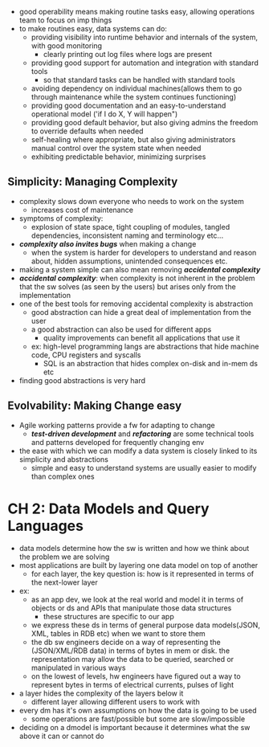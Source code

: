 - good operability means making routine tasks easy, allowing operations team to focus on imp things
- to make routines easy, data systems can do:
	- providing visibility into runtime behavior and internals of the system, with good monitoring
		- clearly printing out log files where logs are present
	- providing good support for automation and integration with standard tools
		- so that standard tasks can be handled with standard tools
	- avoiding dependency on individual machines(allows them to go through maintenance while the system continues functioning)
	- providing good documentation and an easy-to-understand operational model ('if I do X, Y will happen")
	- providing good default behavior, but also giving admins the freedom to override defaults when needed
	- self-healing where appropriate, but also giving administrators manual control over the system state when needed
	- exhibiting predictable behavior, minimizing surprises

## Simplicity: Managing Complexity
- complexity slows down everyone who needs to work on the system
	- increases cost of maintenance
- symptoms of complexity:
	- explosion of state space, tight coupling of modules, tangled dependencies, inconsistent naming and terminology etc...
- ***complexity also invites bugs*** when making a change
	- when the system is harder for developers to understand and reason about, hidden assumptions, unintended consequences etc.
- making a system simple can also mean removing ***accidental complexity***
- ***accidental complexity***: when complexity is not inherent in the problem that the sw solves (as seen by the users) but arises only from the implementation
- one of the best tools for removing accidental complexity is abstraction
	- good abstraction can hide a great deal of implementation from the user
	- a good abstraction can also be used for different apps
		- quality improvements can benefit all applications that use it
	- ex: high-level programming langs are abstractions that hide machine code, CPU registers and syscalls
		- SQL is an abstraction that hides complex on-disk and in-mem ds etc
- finding good abstractions is very hard


## Evolvability: Making Change easy
- Agile working patterns provide a fw for adapting to change
	- ***test-driven development*** and ***refactoring*** are some technical tools and patterns developed for frequently changing env
- the ease with which we can modify a data system is closely linked to its simplicity and abstractions
	- simple and easy to understand systems are usually easier to modify than complex ones


# CH 2: Data Models and Query Languages
- data models determine how the sw is written and how we think about the problem we are solving
- most applications are built by layering one data model on top of another
	- for each layer, the key question is: how is it represented in terms of the next-lower layer
- ex:
	- as an app dev, we look at the real world and model it in terms of objects or ds and APIs that manipulate those data structures
		- these structures are specific to our app
	- we express these ds in terms of general purpose data models(JSON, XML, tables in RDB etc) when we want to store them
	- the db sw engineers decide on a way of representing the (JSON/XML/RDB data) in terms of bytes in mem or disk. the representation may allow the data to be queried, searched or manipulated in various ways
	- on the lowest of levels, hw engineers have figured out a way to represent bytes in terms of electrical currents, pulses of light
- a layer hides the complexity of the layers below it
	- different layer allowing different users to work with
- every dm has it's own assumptions on how the data is going to be used
	- some operations are fast/possible but some are slow/impossible
- deciding on a dmodel is important because it determines what the sw above it can or cannot do